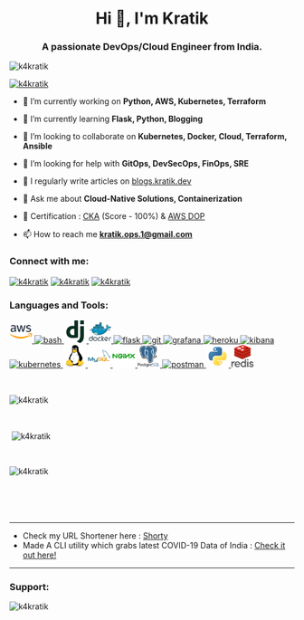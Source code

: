 <h1 align="center">Hi 👋, I'm Kratik</h1>


<h3 align="center">A passionate DevOps/Cloud Engineer from India.</h3>
<p align="left"> <img src="https://komarev.com/ghpvc/?username=k4kratik&label=Profile%20views&color=0e75b6&style=flat"
        alt="k4kratik" /> </p>

<p align="left"> <a href="https://twitter.com/k4kratik" target="blank"><img
            src="https://img.shields.io/twitter/follow/k4kratik?logo=twitter&style=for-the-badge" alt="k4kratik" /></a>
</p>

- 🔭 I’m currently working on **Python, AWS, Kubernetes, Terraform**

- 🌱 I’m currently learning **Flask, Python, Blogging**

- 👯 I’m looking to collaborate on **Kubernetes, Docker, Cloud, Terraform, Ansible**

- 🤝 I’m looking for help with **GitOps, DevSecOps, FinOps, SRE**

- 📝 I regularly write articles on [blogs.kratik.dev](https://kratik.hashnode.dev/)

- 💬 Ask me about **Cloud-Native Solutions, Containerization**

- 🥇 Certification : [CKA](https://www.youracclaim.com/badges/53515af8-bc86-48a4-b84f-3606950163b1/linked_in_profile)
(Score - 100%) & [AWS DOP](https://www.credly.com/badges/9f38a6e4-c687-4f98-880f-a5758e9691be/public_url)

- 📫 How to reach me **kratik.ops.1@gmail.com**

<h3 align="left">Connect with me:</h3>
<p align="left">
    <a href="https://twitter.com/k4kratik" target="blank"><img align="center"
            src="https://raw.githubusercontent.com/rahuldkjain/github-profile-readme-generator/master/src/images/icons/Social/twitter.svg"
            alt="k4kratik" height="30" width="40" /></a>
    <a href="https://linkedin.com/in/k4kratik" target="blank"><img align="center"
            src="https://raw.githubusercontent.com/rahuldkjain/github-profile-readme-generator/master/src/images/icons/Social/linked-in-alt.svg"
            alt="k4kratik" height="30" width="40" /></a>
    <a href="https://instagram.com/k4kratik" target="blank"><img align="center"
            src="https://raw.githubusercontent.com/rahuldkjain/github-profile-readme-generator/master/src/images/icons/Social/instagram.svg"
            alt="k4kratik" height="30" width="40" /></a>
</p>

<h3 align="left">Languages and Tools:</h3>
<p align="left"> <a href="https://aws.amazon.com" target="_blank"> <img
            src="https://raw.githubusercontent.com/devicons/devicon/master/icons/amazonwebservices/amazonwebservices-original-wordmark.svg"
            alt="aws" width="40" height="40" /> </a> <a href="https://www.gnu.org/software/bash/" target="_blank"> <img
            src="https://www.vectorlogo.zone/logos/gnu_bash/gnu_bash-icon.svg" alt="bash" width="40" height="40" /> </a>
    <a href="https://www.djangoproject.com/" target="_blank"> <img
            src="https://raw.githubusercontent.com/devicons/devicon/master/icons/django/django-plain.svg"
            alt="django" width="40" height="40" /> </a> <a href="https://www.docker.com/" target="_blank"> <img
            src="https://raw.githubusercontent.com/devicons/devicon/master/icons/docker/docker-original-wordmark.svg"
            alt="docker" width="40" height="40" /> </a> <a href="https://flask.palletsprojects.com/" target="_blank">
        <img src="https://www.vectorlogo.zone/logos/pocoo_flask/pocoo_flask-icon.svg" alt="flask" width="40"
            height="40" /> </a> <a href="https://git-scm.com/" target="_blank"> <img
            src="https://www.vectorlogo.zone/logos/git-scm/git-scm-icon.svg" alt="git" width="40" height="40" /> </a> <a
        href="https://grafana.com" target="_blank"> <img
            src="https://www.vectorlogo.zone/logos/grafana/grafana-icon.svg" alt="grafana" width="40" height="40" />
    </a> <a href="https://heroku.com" target="_blank"> <img
            src="https://www.vectorlogo.zone/logos/heroku/heroku-icon.svg" alt="heroku" width="40" height="40" /> </a>
    <a href="https://www.elastic.co/kibana" target="_blank"> <img
            src="https://www.vectorlogo.zone/logos/elasticco_kibana/elasticco_kibana-icon.svg" alt="kibana" width="40"
            height="40" /> </a> <a href="https://kubernetes.io" target="_blank"> <img
            src="https://www.vectorlogo.zone/logos/kubernetes/kubernetes-icon.svg" alt="kubernetes" width="40"
            height="40" /> </a> <a href="https://www.linux.org/" target="_blank"> <img
            src="https://raw.githubusercontent.com/devicons/devicon/master/icons/linux/linux-original.svg" alt="linux"
            width="40" height="40" /> </a> <a href="https://www.mysql.com/" target="_blank"> <img
            src="https://raw.githubusercontent.com/devicons/devicon/master/icons/mysql/mysql-original-wordmark.svg"
            alt="mysql" width="40" height="40" /> </a> <a href="https://www.nginx.com" target="_blank"> <img
            src="https://raw.githubusercontent.com/devicons/devicon/master/icons/nginx/nginx-original.svg" alt="nginx"
            width="40" height="40" /> </a> <a href="https://www.postgresql.org" target="_blank"> <img
            src="https://raw.githubusercontent.com/devicons/devicon/master/icons/postgresql/postgresql-original-wordmark.svg"
            alt="postgresql" width="40" height="40" /> </a> <a href="https://postman.com" target="_blank"> <img
            src="https://www.vectorlogo.zone/logos/getpostman/getpostman-icon.svg" alt="postman" width="40"
            height="40" /> </a> <a href="https://www.python.org" target="_blank"> <img
            src="https://raw.githubusercontent.com/devicons/devicon/master/icons/python/python-original.svg"
            alt="python" width="40" height="40" /> </a> <a href="https://redis.io" target="_blank"> <img
            src="https://raw.githubusercontent.com/devicons/devicon/master/icons/redis/redis-original-wordmark.svg"
            alt="redis" width="40" height="40" /> </a>
</p>

<br>


<p><img align="center" src="https://github-readme-streak-stats.herokuapp.com/?user=k4kratik&" alt="k4kratik" /></p>

<br>

<p>&nbsp;<img align="center"
        src="https://github-readme-stats.vercel.app/api?username=k4kratik&show_icons=true&locale=en" alt="k4kratik" />
</p>

<br>

<p><img align="left"
        src="https://github-readme-stats.vercel.app/api/top-langs?username=k4kratik&show_icons=true&locale=en&layout=compact"
        alt="k4kratik" /></p>

<br />

<br />
<br />
<br />
<br /> 

---
- Check my URL Shortener here : [Shorty](http://kratikwho.tk)
- Made A CLI utility which grabs latest COVID-19 Data of India : [Check it out here!](https://github.com/k4kratik/COVID-19-STATS-FINDER)
---
<h3 align="left">Support:</h3>
<p><a href="https://www.buymeacoffee.com/kratik"> <img align="left"
            src="https://cdn.buymeacoffee.com/buttons/v2/default-yellow.png" height="50" width="210"
            alt="k4kratik" /></a></p><br><br>

